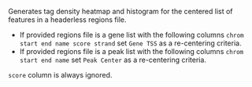 Generates tag density heatmap and histogram for the centered list of features in a headerless regions file.

- If provided regions file is a gene list with the following columns `chrom start end name score strand` set `Gene TSS` as a re-centering criteria.
- If provided regions file is a peak list with the following columns `chrom start end name` set `Peak Center` as a re-centering criteria.

`score` column is always ignored.
